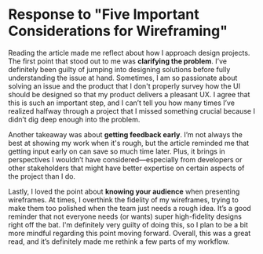 # Response to "Five Important Considerations for Wireframing"

Reading the article made me reflect about how I approach design projects. The first point that stood out to me was **clarifying the problem**. I’ve definitely been guilty of jumping into designing solutions before fully understanding the issue at hand. Sometimes, I am so passionate about solving an issue and the product that I don't properly survey how the UI should be designed so that my product delivers a pleasant UX. I agree that this is such an important step, and I can’t tell you how many times I’ve realized halfway through a project that I missed something crucial because I didn’t dig deep enough into the problem.

Another takeaway was about **getting feedback early**. I’m not always the best at showing my work when it's rough, but the article reminded me that getting input early on can save so much time later. Plus, it brings in perspectives I wouldn’t have considered—especially from developers or other stakeholders that might have better expertise on certain aspects of the project than I do.

Lastly, I loved the point about **knowing your audience** when presenting wireframes. At times, I overthink the fidelity of my wireframes, trying to make them too polished when the team just needs a rough idea. It’s a good reminder that not everyone needs (or wants) super high-fidelity designs right off the bat. I'm definitely very guilty of doing this, so I plan to be a bit more mindful regarding this point moving forward. Overall, this was a great read, and it’s definitely made me rethink a few parts of my workflow.
